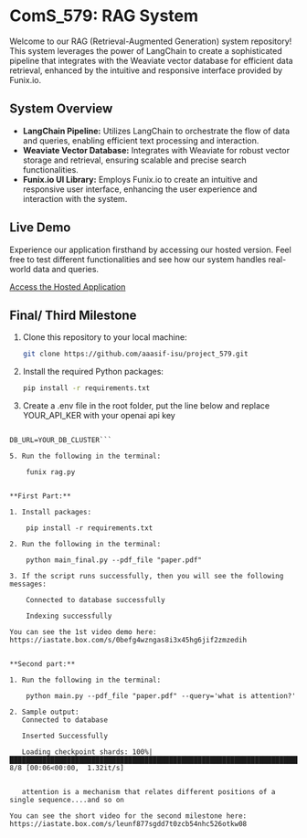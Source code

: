 # ComS_579: RAG System
Welcome to our RAG (Retrieval-Augmented Generation) system repository! This system leverages the power of LangChain to create a sophisticated pipeline that integrates with the Weaviate vector database for efficient data retrieval, enhanced by the intuitive and responsive interface provided by Funix.io.

## System Overview
- **LangChain Pipeline:** Utilizes LangChain to orchestrate the flow of data and queries, enabling efficient text processing and interaction.
- **Weaviate Vector Database:** Integrates with Weaviate for robust vector storage and retrieval, ensuring scalable and precise search functionalities.
- **Funix.io UI Library:** Employs Funix.io to create an intuitive and responsive user interface, enhancing the user experience and interaction with the system.

## Live Demo
Experience our application firsthand by accessing our hosted version. Feel free to test different functionalities and see how our system handles real-world data and queries. 

[Access the Hosted Application](https://huggingface.co/spaces/arafspn/rag-project)

## Final/ Third Milestone
1. Clone this repository to your local machine:  
   ```bash
   git clone https://github.com/aaasif-isu/project_579.git
   ```
2. Install the required Python packages:
      ```bash
   pip install -r requirements.txt
   ```
3. Create a .env file in the root folder, put the line below and replace YOUR_API_KER with your openai api key
   
```OPENAI_API_KEY=YOUR_API_KEY

DB_URL=YOUR_DB_CLUSTER```
   
5. Run the following in the terminal:
   
    funix rag.py


**First Part:**

1. Install packages:
   
    pip install -r requirements.txt

2. Run the following in the terminal:
   
    python main_final.py --pdf_file "paper.pdf"

3. If the script runs successfully, then you will see the following messages:
   
    Connected to database successfully
   
    Indexing successfully

You can see the 1st video demo here: 
https://iastate.box.com/s/0befg4wzngas8i3x45hg6jif2zmzedih


**Second part:**

1. Run the following in the terminal:
   
    python main.py --pdf_file "paper.pdf" --query='what is attention?'

2. Sample output:
   Connected to database
   
   Inserted Successfully
   
   Loading checkpoint shards: 100%|█████████████████████████████████████████████████████████████████████████████| 8/8 [00:06<00:00,  1.32it/s]


   attention is a mechanism that relates different positions of a single sequence....and so on

You can see the short video for the second milestone here:
https://iastate.box.com/s/leunf877sgdd7t0zcb54nhc526otkw08



